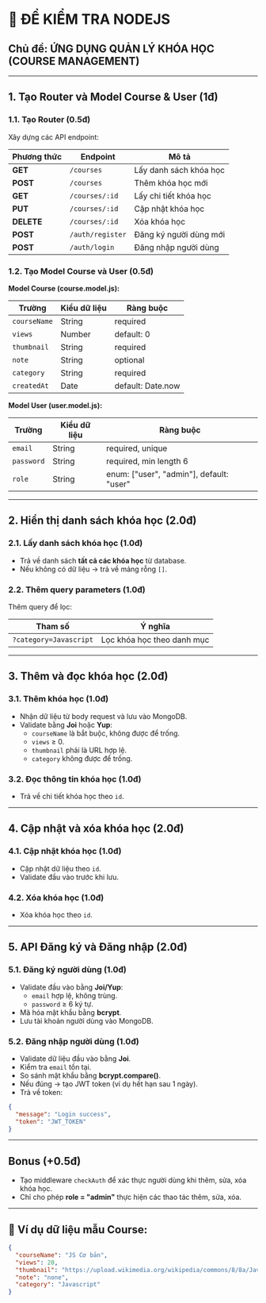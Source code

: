 # 🧾 ĐỀ KIỂM TRA NODEJS

## Chủ đề: ỨNG DỤNG QUẢN LÝ KHÓA HỌC (COURSE MANAGEMENT)

---

## 1. Tạo Router và Model Course & User (1đ)

### 1.1. Tạo Router (0.5đ)

Xây dựng các API endpoint:

| Phương thức | Endpoint         | Mô tả                  |
| ----------- | ---------------- | ---------------------- |
| **GET**     | `/courses`       | Lấy danh sách khóa học |
| **POST**    | `/courses`       | Thêm khóa học mới      |
| **GET**     | `/courses/:id`   | Lấy chi tiết khóa học  |
| **PUT**     | `/courses/:id`   | Cập nhật khóa học      |
| **DELETE**  | `/courses/:id`   | Xóa khóa học           |
| **POST**    | `/auth/register` | Đăng ký người dùng mới |
| **POST**    | `/auth/login`    | Đăng nhập người dùng   |

### 1.2. Tạo Model Course và User (0.5đ)

**Model Course (course.model.js):**

| Trường       | Kiểu dữ liệu | Ràng buộc         |
| ------------ | ------------ | ----------------- |
| `courseName` | String       | required          |
| `views`      | Number       | default: 0        |
| `thumbnail`  | String       | required          |
| `note`       | String       | optional          |
| `category`   | String       | required          |
| `createdAt`  | Date         | default: Date.now |

**Model User (user.model.js):**

| Trường     | Kiểu dữ liệu | Ràng buộc                                |
| ---------- | ------------ | ---------------------------------------- |
| `email`    | String       | required, unique                         |
| `password` | String       | required, min length 6                   |
| `role`     | String       | enum: ["user", "admin"], default: "user" |

---

## 2. Hiển thị danh sách khóa học (2.0đ)

### 2.1. Lấy danh sách khóa học (1.0đ)

- Trả về danh sách **tất cả các khóa học** từ database.
- Nếu không có dữ liệu → trả về mảng rỗng `[]`.

### 2.2. Thêm query parameters (1.0đ)

Thêm query để lọc:

| Tham số                | Ý nghĩa                    |
| ---------------------- | -------------------------- |
| `?category=Javascript` | Lọc khóa học theo danh mục |

---

## 3. Thêm và đọc khóa học (2.0đ)

### 3.1. Thêm khóa học (1.0đ)

- Nhận dữ liệu từ body request và lưu vào MongoDB.
- Validate bằng **Joi** hoặc **Yup**:
  - `courseName` là bắt buộc, không được để trống.
  - `views` ≥ 0.
  - `thumbnail` phải là URL hợp lệ.
  - `category` không được để trống.

### 3.2. Đọc thông tin khóa học (1.0đ)

- Trả về chi tiết khóa học theo `id`.

---

## 4. Cập nhật và xóa khóa học (2.0đ)

### 4.1. Cập nhật khóa học (1.0đ)

- Cập nhật dữ liệu theo `id`.
- Validate đầu vào trước khi lưu.

### 4.2. Xóa khóa học (1.0đ)

- Xóa khóa học theo `id`.

---

## 5. API Đăng ký và Đăng nhập (2.0đ)

### 5.1. Đăng ký người dùng (1.0đ)

- Validate đầu vào bằng **Joi/Yup**:
  - `email` hợp lệ, không trùng.
  - `password` ≥ 6 ký tự.
- Mã hóa mật khẩu bằng **bcrypt**.
- Lưu tài khoản người dùng vào MongoDB.

### 5.2. Đăng nhập người dùng (1.0đ)

- Validate dữ liệu đầu vào bằng **Joi**.
- Kiểm tra `email` tồn tại.
- So sánh mật khẩu bằng **bcrypt.compare()**.
- Nếu đúng → tạo JWT token (ví dụ hết hạn sau 1 ngày).
- Trả về token:

```json
{
  "message": "Login success",
  "token": "JWT_TOKEN"
}
```

---

## Bonus (+0.5đ)

- Tạo middleware `checkAuth` để xác thực người dùng khi thêm, sửa, xóa khóa học.
- Chỉ cho phép **role = "admin"** thực hiện các thao tác thêm, sửa, xóa.

---

## 💾 Ví dụ dữ liệu mẫu Course:

```json
{
  "courseName": "JS Cơ bản",
  "views": 20,
  "thumbnail": "https://upload.wikimedia.org/wikipedia/commons/8/8a/Javascript.jpg",
  "note": "none",
  "category": "Javascript"
}
```
